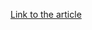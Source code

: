 [Link to the article](https://welivesecurity.com/2023/01/10/strongpity-espionage-campaign-targeting-android-users/)
